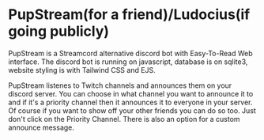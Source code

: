 
# PupStream(for a friend)/Ludocius(if going publicly)

PupStream is a Streamcord alternative discord bot with Easy-To-Read Web interface.
The discord bot is running on javascript, database is on sqlite3, website styling is with Tailwind CSS and EJS.

PupStream listenes to Twitch channels and announces them on your discord server. You can choose in what channel you want to announce it to and if it's a priority channel then it announces it to everyone in your server. Of course if you want to show off your other friends you can do so too. Just don't click on the Priority Channel. There is also an option for a custom announce message.

